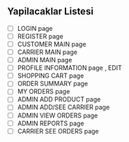 ## Yapilacaklar Listesi
- [ ] LOGIN page
- [ ] REGISTER page
- [ ] CUSTOMER MAIN page
- [ ] CARRIER MAIN page
- [ ] ADMIN MAIN page
- [ ] PROFILE INFORMATION page , EDIT
- [ ] SHOPPING CART page
- [ ] ORDER SUMMARY page
- [ ] MY ORDERS page
- [ ] ADMIN ADD PRODUCT page
- [ ] ADMIN ADD/SEE CARRIER page
- [ ] ADMIN VIEW ORDERS page
- [ ] ADMIN REPORTS page
- [ ] CARRIER SEE ORDERS page